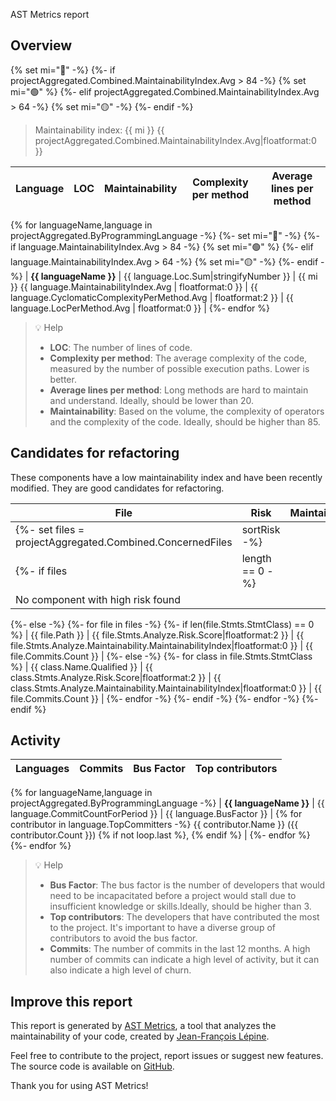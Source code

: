 AST Metrics report

## Overview

{% set mi="🔴" -%}
{%- if projectAggregated.Combined.MaintainabilityIndex.Avg > 84 -%}
    {% set mi="🟢" %}
{%- elif projectAggregated.Combined.MaintainabilityIndex.Avg > 64 -%}
    {% set mi="🟡" -%}
{%- endif -%}

> Maintainability index: {{ mi }} {{ projectAggregated.Combined.MaintainabilityIndex.Avg|floatformat:0 }}

| Language | LOC | Maintainability | Complexity per method | Average lines per method |
| --- | --- | --- | --- | --- |
{% for languageName,language in projectAggregated.ByProgrammingLanguage -%}
{%- set mi="🔴" -%}
{%- if language.MaintainabilityIndex.Avg > 84 -%}
    {% set mi="🟢" %}
{%- elif language.MaintainabilityIndex.Avg > 64 -%}
    {% set mi="🟡" -%}
{%- endif -%}
| **{{ languageName }}** | {{ language.Loc.Sum|stringifyNumber }} | {{ mi }} {{ language.MaintainabilityIndex.Avg | floatformat:0 }} | {{ language.CyclomaticComplexityPerMethod.Avg | floatformat:2 }} | {{ language.LocPerMethod.Avg | floatformat:0 }} |
{%- endfor %}

> 💡 Help
>
> - **LOC**: The number of lines of code.
> - **Complexity per method**: The average complexity of the code, measured by the number of possible execution paths. Lower is better.
> - **Average lines per method**: Long methods are hard to maintain and understand. Ideally, should be lower than 20.
> - **Maintainability**: Based on the volume, the complexity of operators and the complexity of the code. Ideally, should be higher than 85.

## Candidates for refactoring

These components have a low maintainability index and have been recently modified. They are good candidates for refactoring.

| File | Risk | Maintainability | Commits |
| --- | --- | --- | --- |
{%- set files = projectAggregated.Combined.ConcernedFiles|sortRisk -%}
{%- if files|length == 0 -%}
| No component with high risk found |
{%- else -%}
    {%- for file in files -%}
        {%- if len(file.Stmts.StmtClass) == 0 %}
| {{ file.Path }} | {{ file.Stmts.Analyze.Risk.Score|floatformat:2 }} | {{ file.Stmts.Analyze.Maintainability.MaintainabilityIndex|floatformat:0 }} | {{ file.Commits.Count }} |
        {%- else -%}
            {%- for class in file.Stmts.StmtClass %}
| {{ class.Name.Qualified }} | {{ class.Stmts.Analyze.Risk.Score|floatformat:2 }} | {{ class.Stmts.Analyze.Maintainability.MaintainabilityIndex|floatformat:0 }} | {{ file.Commits.Count }} |
            {%- endfor -%}
        {%- endif -%}
    {%- endfor -%}
{%- endif %}

## Activity

| Languages |Commits | Bus Factor | Top contributors |
| --- | --- | --- | --- |
{% for languageName,language in projectAggregated.ByProgrammingLanguage -%}
| **{{ languageName }}** | {{ language.CommitCountForPeriod }} | {{ language.BusFactor }} | {% for contributor in language.TopCommitters -%}
{{ contributor.Name }} ({{ contributor.Count }}) {% if not loop.last %}, {% endif %} |
{%- endfor %}
{%- endfor %}

> 
> 💡 Help
>
> - **Bus Factor**: The bus factor is the number of developers that would need to be incapacitated before a project would stall due to insufficient knowledge or skills.Ideally, should be higher than 3.
> - **Top contributors**: The developers that have contributed the most to the project. It's important to have a diverse group of contributors to avoid the bus factor.
> - **Commits**: The number of commits in the last 12 months. A high number of commits can indicate a high level of activity, but it can also indicate a high level of churn.


## Improve this report

This report is generated by [AST Metrics](https://github.com/Halleck45/ast-metrics/), a tool that analyzes the maintainability of your code, created by [Jean-François Lépine](https://blog.lepine.pro/).

Feel free to contribute to the project, report issues or suggest new features. The source code is available on [GitHub](https://github.com/Halleck45/ast-metrics/).

Thank you for using AST Metrics! 
